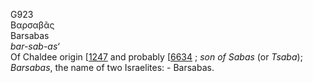 <body>
  <p>G923<br>  Βαρσαβᾶς  <br> Barsabas  <br><i>bar-sab-as‘ </i><br>Of Chaldee origin [<a href="h1247.htm">1247</a>  and probably [<a href="h6634.htm">6634</a> ; <i>son</i> <i>of</i> <i>Sabas</i> (or <i>Tsaba</i>); <i>Barsabas</i>, the name of two Israelites: - Barsabas.<br></p>
 </body>